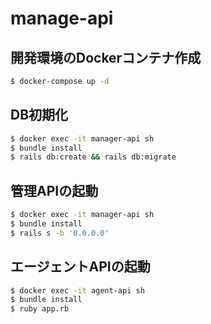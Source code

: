 # manage-api

## 開発環境のDockerコンテナ作成
```sh
$ docker-compose up -d
```

## DB初期化
```sh
$ docker exec -it manager-api sh
$ bundle install
$ rails db:create && rails db:migrate
```

## 管理APIの起動
```sh
$ docker exec -it manager-api sh
$ bundle install
$ rails s -b '0.0.0.0'
```

## エージェントAPIの起動
```sh
$ docker exec -it agent-api sh
$ bundle install
$ ruby app.rb
```
